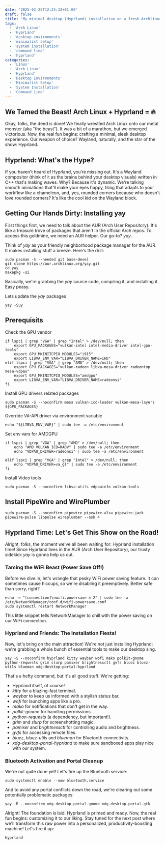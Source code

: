 ```yaml
---
date: '2025-02-25T12:25:32+01:00'
draft: false
title: 'My minimal desktop (Hyprland) installation on a fresh Archlinux'
tags:
  - 'Arch Linux'
  - 'HyprLand'
  - 'desktop environments'
  - 'minimalist setup'
  - 'system installation'
  - 'command line'
  - 'hyprland'
categories:
  - 'Linux'
  - 'Arch Linux'
  - 'HyprLand'
  - 'Desktop Environments'
  - 'Minimalist Setup'
  - 'System Installation'
  - 'Command Line'
---
```


## We Tamed the Beast! Arch Linux + Hyprland = 🔥

Okay, folks, the deed is done! We finally wrestled Arch Linux onto our metal monster (aka "the beast").  It was a bit of a marathon, but we emerged victorious. Now, the real fun begins: crafting a minimal, sleek desktop experience.  Our weapon of choice? Wayland, naturally, and the star of the show: Hyprland.

## Hyprland: What's the Hype?
If you haven't heard of Hyprland, you're missing out.  It's a Wayland compositor (think of it as the brains behind your desktop visuals) written in C++ that's making waves.  Why?  Because it's dynamic.  We're talking smooth animations that'll make your eyes happy, tiling that adapts to your workflow like a chameleon, and, yes, rounded corners because who doesn't love rounded corners? It's like the cool kid on the Wayland block.

## Getting Our Hands Dirty: Installing yay
First things first, we need to talk about the AUR (Arch User Repository). It's like a treasure trove of packages that aren't in the official Arch repos. To access this goldmine, we need an AUR helper.  Our go-to? _yay_.

Think of _yay_ as your friendly neighborhood package manager for the AUR. It makes installing stuff a breeze. Here's the drill:

    sudo pacman -S --needed git base-devel
    git clone https://aur.archlinux.org/yay.git
    cd yay
    makepkg -si

Basically, we're grabbing the _yay_ source code, compiling it, and installing it. Easy peasy.

Lets update the _yay_ packages

    yay -Suy

## Prerequisits

Check the GPU vendor

    if lspci | grep "VGA" | grep "Intel" > /dev/null; then
        export GPU_PACKAGES="vulkan-intel intel-media-driver intel-gpu-tools"
        export GPU_MKINITCPIO_MODULES="i915"
        export LIBVA_ENV_VAR="LIBVA_DRIVER_NAME=iHD"
    elif lspci | grep "VGA" | grep "AMD" > /dev/null; then
        export GPU_PACKAGES="vulkan-radeon libva-mesa-driver radeontop mesa-vdpau"
        export GPU_MKINITCPIO_MODULES="amdgpu"
        export LIBVA_ENV_VAR="LIBVA_DRIVER_NAME=radeonsi"
    fi

Install GPU drivers related packages

    sudo pacman -S --noconfirm mesa vulkan-icd-loader vulkan-mesa-layers ${GPU_PACKAGES}

Override VA-API driver via environment variable

    echo "${LIBVA_ENV_VAR}" | sudo tee -a /etc/environment

Set env vars for AMDGPU

    if lspci | grep "VGA" | grep "AMD" > /dev/null; then
        echo "AMD_VULKAN_ICD=RADV" | sudo tee -a /etc/environment
        echo "VDPAU_DRIVER=radeonsi" | sudo tee -a /etc/environment

    elif lspci | grep "VGA" | grep "Intel" > /dev/null; then
        echo "VDPAU_DRIVER=va_gl" | sudo tee -a /etc/environment
    fi

Install Video tools

    sudo pacman -S --noconfirm libva-utils vdpauinfo vulkan-tools

## Install PipeWire and WirePlumber

    sudo pacman -S --noconfirm pipewire pipewire-alsa pipewire-jack pipewire-pulse libpulse wireplumber --ask 4

## Hyprland Time: Let's Get This Show on the Road!

Alright, folks, the moment we've all been waiting for: Hyprland installation time! Since Hyprland lives in the AUR (Arch User Repository), our trusty sidekick _yay_ is gonna help us out.

### Taming the WiFi Beast (Power Save Off!)

Before we dive in, let's wrangle that pesky WiFi power saving feature.  It can sometimes cause hiccups, so we're disabling it preemptively.  Better safe than sorry, right?

    echo -e "[connection]\nwifi.powersave = 2" | sudo tee -a /etc/NetworkManager/conf.d/wifi-powersave.conf
    sudo systemctl restart NetworkManager

This little snippet tells NetworkManager to chill with the power saving on our WiFi connection.

### Hyprland and Friends: The Installation Fiesta!

Now, let's bring on the main attraction! We're not just installing Hyprland; we're grabbing a whole bunch of essential tools to make our desktop sing.

    yay -S --noconfirm hyprland kitty waybar wofi mako polkit-gnome python-requests grim slurp pamixer brightnessctl gvfs bluez bluez-utils blueman xdg-desktop-portal-hyprland

That's a hefty command, but it's all good stuff.  We're getting:

 * Hyprland itself, of course!
 * _kitty_ for a blazing-fast terminal.
 * _waybar_ to keep us informed with a stylish status bar.
 * _wofi_ for launching apps like a pro.
 * _mako_ for notifications that don't get in the way.
 * _polkit-gnome_ for handling permissions.
 * _python-requests_ (a dependency, but important!).
 * _grim_ and _slurp_ for screenshotting magic.
 * _pamixer_ and _brightnessctl_ for controlling audio and brightness.
 * _gvfs_ for accessing remote files.
 * _bluez_, _bluez-utils_ and _blueman_ for Bluetooth connectivity.
 * _xdg-desktop-portal-hyprland_ to make sure sandboxed apps play nice with our system.

### Bluetooth Activation and Portal Cleanup

We're not quite done yet! Let's fire up the Bluetooth service:

    sudo systemctl enable --now bluetooth.service

And to avoid any portal conflicts down the road, we're clearing out some potentially problematic packages:

    yay -R --noconfirm xdg-desktop-portal-gnome xdg-desktop-portal-gtk
    
Alright! The foundation is laid. Hyprland is primed and ready.  Now, the real fun begins: customizing it to our liking.  Stay tuned for the next post where we'll transform this raw power into a personalized, productivity-boosting machine!  Let's fire it up:

    hyprland